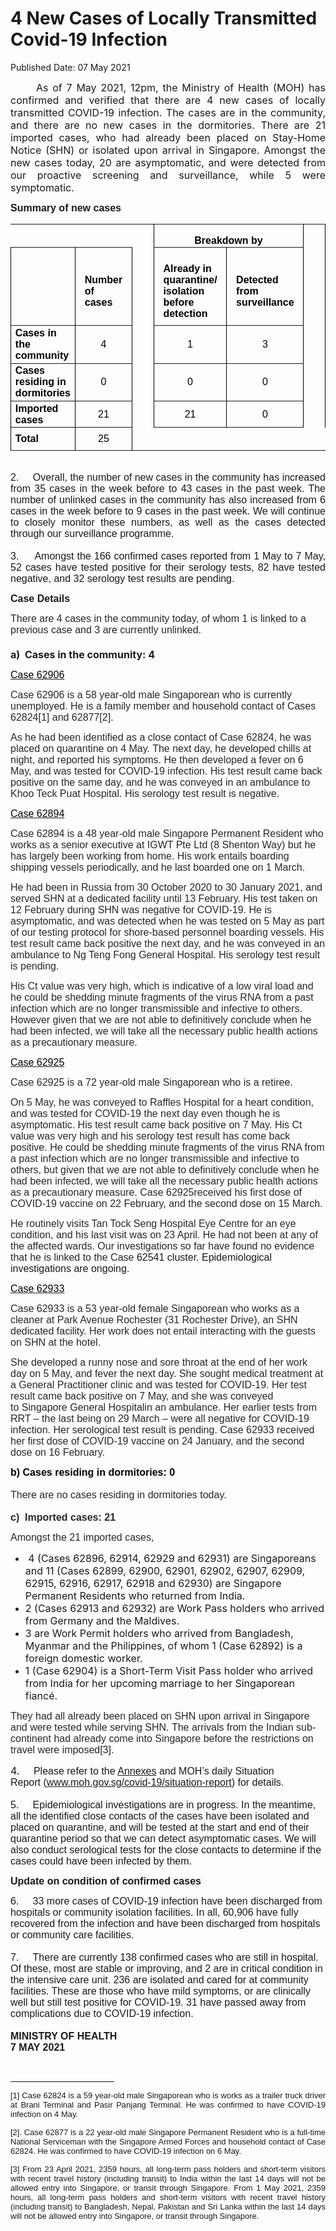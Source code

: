 <html>
    <meta http-equiv="Content-Type" content="text/html; charset=utf-8"/>
    <meta charset="utf-8"/>
    <title>4 New Cases of Locally Transmitted Covid-19 Infection</title>
    <body><h1>4 New Cases of Locally Transmitted Covid-19 Infection</h1>
    <p>Published Date: 07 May 2021</p> <p style="text-align: justify;"><span style="font-size: 16px;">&nbsp; &nbsp; &nbsp; As of 7&nbsp;May 2021, 12pm,&nbsp;the Ministry of Health (MOH) has confirmed and verified&nbsp;that&nbsp;there are 4 new cases of locally transmitted COVID-19 infection.&nbsp;The cases are&nbsp;in the community, and there are no new cases in the dormitories.&nbsp;There are 21 imported cases, who had already been placed on Stay-Home Notice&nbsp;(SHN) or isolated upon arrival in Singapore. Amongst the new cases today, 20 are asymptomatic, and were detected from our proactive screening and surveillance, while 5 were symptomatic.&nbsp;&nbsp;</span></p><p style="margin-left: 0cm; text-align: justify;"><span style="font-size: 16px;"><span style="font-family: Arial, sans-serif; font-size: 16px;"></span><strong><span style="font-family: Arial, sans-serif;">Summary of new cases</span></strong></span></p><table border="1" cellspacing="0" cellpadding="0" width="605" style="color: rgb(0, 0, 0); margin-left: -0.25pt; border: none;"><tbody><tr style="height: 17.95pt;"><td width="129" style="height: 17.95pt; width: 96.95pt; padding: 0cm 5.4pt; border-style: none none solid; text-align: left;"><p align="right" style="margin-right: 5.65pt; margin-bottom: 0.0001pt; margin-left: 5.65pt; text-align: right;"><span style="font-size: 16px;">&nbsp;</span></p></td><td width="60" style="height: 17.95pt; width: 44.9pt; padding: 0cm 5.4pt; border-style: none none solid; text-align: left;"><p style="margin-right: 5.65pt; margin-bottom: 0.0001pt; margin-left: 5.65pt;"><span style="font-size: 16px;">&nbsp;</span></p></td><td width="16" valign="top" style="height: 17.95pt; width: 11.8pt; padding: 0cm 5.4pt; border-style: none solid none none; text-align: left;"><p style="margin-right: 5.65pt; margin-bottom: 0.0001pt; margin-left: 5.65pt;"><span style="font-size: 16px;">&nbsp;</span></p></td><td width="192" colspan="2" style="height: 17.95pt; width: 144pt; padding: 0cm 5.4pt; border-style: solid solid solid none; text-align: left;"><p align="center" style="margin-right: 5.65pt; margin-bottom: 0.0001pt; margin-left: 5.65pt; text-align: center;"><span style="font-size: 16px;"><strong><span style="font-family: Arial, sans-serif;">Breakdown by</span></strong></span></p></td><td width="16" valign="top" style="height: 17.95pt; width: 11.8pt; padding: 0cm 5.4pt; border-style: none solid none none; text-align: left;"><p style="margin-right: 5.65pt; margin-bottom: 0.0001pt; margin-left: 5.65pt;"><span style="font-size: 16px;">&nbsp;</span></p></td><td width="192" colspan="2" style="height: 17.95pt; width: 144pt; padding: 0cm 5.4pt; border-style: solid solid solid none; text-align: left;"><p align="center" style="margin-right: 5.65pt; margin-bottom: 0.0001pt; margin-left: 5.65pt; text-align: center;"><span style="font-size: 16px;"><strong><span style="font-family: Arial, sans-serif;">Breakdown by</span></strong></span></p></td></tr><tr style="height: 94pt;"><td width="129" style="height: 94pt; width: 96.95pt; padding: 0cm 5.4pt; border-style: none solid solid; text-align: left;"><p align="right" style="margin-right: 5.65pt; margin-bottom: 0.0001pt; margin-left: 5.65pt; text-align: right;"><span style="font-size: 16px;">&nbsp;</span></p></td><td width="60" style="height: 94pt; width: 44.9pt; padding: 0cm 5.4pt; border-style: none solid solid none; text-align: left;"><p style="margin-right: 5.65pt; margin-bottom: 0.0001pt; margin-left: 5.65pt;"><span style="font-size: 16px;"><strong><span style="font-family: Arial, sans-serif;">Number of cases</span></strong></span></p></td><td width="16" valign="top" style="height: 94pt; width: 11.8pt; padding: 0cm 5.4pt; border-style: none solid none none; text-align: left;"><p style="margin-right: 5.65pt; margin-bottom: 0.0001pt; margin-left: 5.65pt;"><span style="font-size: 16px;">&nbsp;</span></p></td><td width="96" style="height: 94pt; width: 72pt; padding: 0cm 5.4pt; border-style: none solid solid none; text-align: left;"><p style="margin-right: 5.65pt; margin-bottom: 0.0001pt; margin-left: 5.65pt;"><span style="font-size: 16px;"><strong><span style="font-family: Arial, sans-serif;">Already in quarantine/ isolation before detection</span></strong></span></p></td><td width="96" style="height: 94pt; width: 72pt; padding: 0cm 5.4pt; border-style: solid solid solid none; text-align: left;"><p style="margin-right: 5.65pt; margin-bottom: 0.0001pt; margin-left: 5.65pt;"><span style="font-size: 16px;"><strong><span style="font-family: Arial, sans-serif;">Detected from surveillance</span></strong></span></p></td><td width="16" valign="top" style="height: 94pt; width: 11.8pt; padding: 0cm 5.4pt; border-style: none solid none none; text-align: left;"><p style="margin-right: 5.65pt; margin-bottom: 0.0001pt; margin-left: 5.65pt;"><span style="font-size: 16px;">&nbsp;</span></p></td><td width="96" style="height: 94pt; width: 72pt; padding: 0cm 5.4pt; border-style: none solid solid none; text-align: left;"><p style="margin-right: 5.65pt; margin-bottom: 0.0001pt; margin-left: 5.65pt;"><span style="font-size: 16px;"><strong><span style="font-family: Arial, sans-serif;">Symptomatic</span></strong></span></p></td><td width="96" style="height: 94pt; width: 72pt; padding: 0cm 5.4pt; border-style: solid solid solid none; text-align: left;"><p style="margin-right: 5.65pt; margin-bottom: 0.0001pt; margin-left: 5.65pt;"><span style="font-size: 16px;"><strong><span style="font-family: Arial, sans-serif;">Asymptomatic</span></strong></span></p></td></tr><tr style="height: 27.3pt;"><td width="129" style="height: 27.3pt; width: 96.95pt; padding: 0cm 5.4pt; border-style: none solid solid; text-align: left;"><p style="margin-top: 2pt; margin-bottom: 2pt; margin-left: 0cm;"><span style="font-size: 16px;"><strong><span style="font-family: Arial, sans-serif;">Cases in the community</span></strong></span></p></td><td width="60" style="height: 27.3pt; width: 44.9pt; padding: 0cm 5.4pt; border-style: none solid solid none; text-align: left;"><p align="center" style="margin-top: 2pt; margin-bottom: 2pt; margin-left: 0cm; text-align: center;"><span style="font-family: Arial, sans-serif; font-size: 16px;">4</span></p></td><td width="16" valign="top" style="height: 27.3pt; width: 11.8pt; padding: 0cm 5.4pt; border-style: none solid none none; text-align: left;"><p align="center" style="margin-top: 2pt; margin-bottom: 2pt; margin-left: 0cm; text-align: center;"><span style="font-size: 16px;">&nbsp;</span></p></td><td width="96" style="height: 27.3pt; width: 72pt; padding: 0cm 5.4pt; border-style: none solid solid none; text-align: left;"><p align="center" style="margin-top: 2pt; margin-bottom: 2pt; margin-left: 0cm; text-align: center;"><span style="font-family: Arial, sans-serif; font-size: 16px;">1</span></p></td><td width="96" style="height: 27.3pt; width: 72pt; padding: 0cm 5.4pt; border-style: none solid solid none; text-align: left;"><p align="center" style="margin-top: 2pt; margin-bottom: 2pt; margin-left: 0cm; text-align: center;"><span style="font-family: Arial, sans-serif; font-size: 16px;">3</span></p></td><td width="16" valign="top" style="height: 27.3pt; width: 11.8pt; padding: 0cm 5.4pt; border-style: none solid none none; text-align: left;"><p align="center" style="margin-top: 2pt; margin-bottom: 2pt; margin-left: 0cm; text-align: center;"><span style="font-size: 16px;">&nbsp;</span></p></td><td width="96" style="height: 27.3pt; width: 72pt; padding: 0cm 5.4pt; border-style: none solid solid none; text-align: left;"><p align="center" style="margin-top: 2pt; margin-bottom: 2pt; margin-left: 0cm; text-align: center;"><span style="font-family: Arial, sans-serif; font-size: 16px;">2</span></p></td><td width="96" style="height: 27.3pt; width: 72pt; padding: 0cm 5.4pt; border-style: none solid solid none; text-align: left;"><p align="center" style="margin-top: 2pt; margin-bottom: 2pt; margin-left: 0cm; text-align: center;"><span style="font-family: Arial, sans-serif; font-size: 16px;">2</span></p></td></tr><tr style="height: 27.3pt;"><td width="129" style="height: 27.3pt; width: 96.95pt; padding: 0cm 5.4pt; border-style: none solid solid; text-align: left;"><p style="margin-top: 2pt; margin-bottom: 2pt; margin-left: 0cm;"><span style="font-size: 16px;"><strong><span style="font-family: Arial, sans-serif;">Cases residing in dormitories</span></strong></span></p></td><td width="60" style="height: 27.3pt; width: 44.9pt; padding: 0cm 5.4pt; border-style: none solid solid none; text-align: left;"><p align="center" style="margin-top: 2pt; margin-bottom: 2pt; margin-left: 0cm; text-align: center;"><span style="font-family: Arial, sans-serif; font-size: 16px;">0</span></p></td><td width="16" valign="top" style="height: 27.3pt; width: 11.8pt; padding: 0cm 5.4pt; border-style: none solid none none; text-align: left;"><p align="center" style="margin-top: 2pt; margin-bottom: 2pt; margin-left: 0cm; text-align: center;"><span style="font-size: 16px;">&nbsp;</span></p></td><td width="96" style="height: 27.3pt; width: 72pt; padding: 0cm 5.4pt; border-style: none solid solid none; text-align: left;"><p align="center" style="margin-top: 2pt; margin-bottom: 2pt; margin-left: 0cm; text-align: center;"><span style="font-family: Arial, sans-serif; font-size: 16px;">0</span></p></td><td width="96" style="height: 27.3pt; width: 72pt; padding: 0cm 5.4pt; border-style: none solid solid none; text-align: left;"><p align="center" style="margin-top: 2pt; margin-bottom: 2pt; margin-left: 0cm; text-align: center;"><span style="font-family: Arial, sans-serif; font-size: 16px;">0</span></p></td><td width="16" valign="top" style="height: 27.3pt; width: 11.8pt; padding: 0cm 5.4pt; border-style: none solid none none; text-align: left;"><p align="center" style="margin-top: 2pt; margin-bottom: 2pt; margin-left: 0cm; text-align: center;"><span style="font-size: 16px;">&nbsp;</span></p></td><td width="96" style="height: 27.3pt; width: 72pt; padding: 0cm 5.4pt; border-style: none solid solid none; text-align: left;"><p align="center" style="margin-top: 2pt; margin-bottom: 2pt; margin-left: 0cm; text-align: center;"><span style="font-family: Arial, sans-serif; font-size: 16px;">0</span></p></td><td width="96" style="height: 27.3pt; width: 72pt; padding: 0cm 5.4pt; border-style: none solid solid none; text-align: left;"><p align="center" style="margin-top: 2pt; margin-bottom: 2pt; margin-left: 0cm; text-align: center;"><span style="font-family: Arial, sans-serif; font-size: 16px;">0</span></p></td></tr><tr style="height: 27.3pt;"><td width="129" style="height: 27.3pt; width: 96.95pt; padding: 0cm 5.4pt; border-style: none solid solid; text-align: left;"><p style="margin-top: 2pt; margin-bottom: 2pt; margin-left: 0cm;"><span style="font-size: 16px;"><strong><span style="font-family: Arial, sans-serif;">Imported cases</span></strong></span></p></td><td width="60" style="height: 27.3pt; width: 44.9pt; padding: 0cm 5.4pt; border-style: none solid solid none; text-align: left;"><p align="center" style="margin-top: 2pt; margin-bottom: 2pt; margin-left: 0cm; text-align: center;"><span style="font-family: Arial, sans-serif; font-size: 16px;">21</span></p></td><td width="16" valign="top" style="height: 27.3pt; width: 11.8pt; padding: 0cm 5.4pt; border-style: none solid none none; text-align: left;"><p align="center" style="margin-top: 2pt; margin-bottom: 2pt; margin-left: 0cm; text-align: center;"><span style="font-size: 16px;">&nbsp;</span></p></td><td width="96" style="height: 27.3pt; width: 72pt; padding: 0cm 5.4pt; border-style: none solid solid none; text-align: left;"><p align="center" style="margin-top: 2pt; margin-bottom: 2pt; margin-left: 0cm; text-align: center;"><span style="font-family: Arial, sans-serif; font-size: 16px;">21</span></p></td><td width="96" style="height: 27.3pt; width: 72pt; padding: 0cm 5.4pt; border-style: none solid solid none; text-align: left;"><p align="center" style="margin-top: 2pt; margin-bottom: 2pt; margin-left: 0cm; text-align: center;"><span style="font-family: Arial, sans-serif; font-size: 16px;">0</span></p></td><td width="16" valign="top" style="height: 27.3pt; width: 11.8pt; padding: 0cm 5.4pt; border-style: none solid none none; text-align: left;"><p align="center" style="margin-top: 2pt; margin-bottom: 2pt; margin-left: 0cm; text-align: center;"><span style="font-size: 16px;">&nbsp;</span></p></td><td width="96" style="height: 27.3pt; width: 72pt; padding: 0cm 5.4pt; border-style: none solid solid none; text-align: left;"><p align="center" style="margin-top: 2pt; margin-bottom: 2pt; margin-left: 0cm; text-align: center;"><span style="font-family: Arial, sans-serif; font-size: 16px;">3</span></p></td><td width="96" style="height: 27.3pt; width: 72pt; padding: 0cm 5.4pt; border-style: none solid solid none; text-align: left;"><p align="center" style="margin-top: 2pt; margin-bottom: 2pt; margin-left: 0cm; text-align: center;"><span style="font-family: Arial, sans-serif; font-size: 16px;">18</span></p></td></tr><tr style="height: 27.3pt;"><td width="129" style="height: 27.3pt; width: 96.95pt; padding: 0cm 5.4pt; border-style: none solid solid; text-align: left;"><p style="margin-top: 2pt; margin-bottom: 2pt; margin-left: 0cm;"><span style="font-size: 16px;"><strong><span style="font-family: Arial, sans-serif;">Total</span></strong></span></p></td><td width="60" style="height: 27.3pt; width: 44.9pt; padding: 0cm 5.4pt; border-style: none solid solid none; text-align: left;"><p align="center" style="margin-top: 2pt; margin-bottom: 2pt; margin-left: 0cm; text-align: center;"><span style="font-family: Arial, sans-serif; font-size: 16px;">25</span></p></td><td width="16" valign="top" style="height: 27.3pt; width: 11.8pt; padding: 0cm 5.4pt; border: none; text-align: left;"><p align="center" style="margin-top: 2pt; margin-bottom: 2pt; margin-left: 0cm; text-align: center;"><span style="font-size: 16px;">&nbsp;</span></p></td><td width="96" style="height: 27.3pt; width: 72pt; padding: 0cm 5.4pt; border: none; text-align: left;"><p align="center" style="margin-top: 2pt; margin-bottom: 2pt; margin-left: 0cm; text-align: center;"><span style="font-size: 16px;">&nbsp;</span></p></td><td width="96" style="height: 27.3pt; width: 72pt; padding: 0cm 5.4pt; border: none; text-align: left;"><p align="center" style="margin-top: 2pt; margin-bottom: 2pt; margin-left: 0cm; text-align: center;"><span style="font-size: 16px;">&nbsp;</span></p></td><td width="16" valign="top" style="height: 27.3pt; width: 11.8pt; padding: 0cm 5.4pt; border: none; text-align: left;"><p align="center" style="margin-top: 2pt; margin-bottom: 2pt; margin-left: 0cm; text-align: center;"><span style="font-size: 16px;">&nbsp;</span></p></td><td width="96" style="height: 27.3pt; width: 72pt; padding: 0cm 5.4pt; border: none; text-align: left;"><p align="center" style="margin-top: 2pt; margin-bottom: 2pt; margin-left: 0cm; text-align: center;"><span style="font-size: 16px;">&nbsp;</span></p></td><td width="96" style="height: 27.3pt; width: 72pt; padding: 0cm 5.4pt; border: none; text-align: left;"><p align="center" style="margin-top: 2pt; margin-bottom: 2pt; margin-left: 0cm; text-align: center;"><span style="font-size: 16px;">&nbsp;</span></p></td></tr></tbody></table><p style="margin-left: 0cm; text-align: justify;"><span style="font-family: Arial, sans-serif; font-size: 16px;"><br>2. &nbsp; &nbsp;&nbsp;</span><span style="text-align: left; font-family: Arial, sans-serif; font-size: 16px;">Overall, the number of new cases in the community has increased from 35 cases in the week before to 43 cases in the past week. The number of unlinked cases in the community has also increased from 6 cases in the week before to 9 cases in the past week.&nbsp;</span><span style="text-align: left; font-family: Arial, sans-serif; font-size: 16px;">We will continue to closely monitor these numbers, as well as the cases detected through our surveillance programme.<br><br>3. &nbsp; &nbsp;&nbsp;</span><span style="font-family: Arial, sans-serif; text-align: left; font-size: 16px;">Amongst the 166 confirmed cases reported from 1 May to 7 May, 52 cases have tested positive for their serology tests, 82 have tested negative, and 32 serology test results are pending.</span></p><p><p><span style="font-size: 16px;"><span style="font-family: Arial, sans-serif; font-size: 16px;"></span><strong><span style="font-family: Arial, sans-serif;">Case Details</span></strong></span></p><p><span style="font-size: 16px;"><span style="font-family: Arial, sans-serif; font-size: 16px;"></span><span style="color: rgba(0, 0, 0, 0.847); font-family: Arial, sans-serif; font-size: 16px;">There are 4 cases in the community today, of whom 1 is linked to a previous case and 3 are currently unlinked.&nbsp;<br></span><strong><br>a) &nbsp;Cases in the community: 4</strong><span style="color: rgba(0, 0, 0, 0.847); font-family: Arial, sans-serif;"><br></span></span></p><p><span style="font-size: 16px;"><u><span style="color: windowtext; font-family: Arial, sans-serif;"></span></u><u><span style="color: windowtext; font-family: Arial, sans-serif;">Case 62906</span></u></span></p><p><span style="font-family: Arial, sans-serif; font-size: 16px;"></span><span style="color: rgba(0, 0, 0, 0.847); font-family: Arial, sans-serif; font-size: 16px;">Case 62906 is a 58 year-old male Singaporean who is currently unemployed. He is a family member and household contact of Cases 62824[1]</span><span style="color: rgba(0, 0, 0, 0.847); font-family: Arial, sans-serif; font-size: 16px;">&nbsp;and 62877[2]</span><span style="color: rgba(0, 0, 0, 0.847); font-family: Arial, sans-serif; font-size: 16px;">.</span></p><p><span style="font-size: 16px;"><span style="color: rgba(0, 0, 0, 0.847); font-family: Arial, sans-serif;">As he had been identified as a close contact of Case 62824, he was placed on quarantine on 4 May. The next day, he developed chills at night, and reported his symptoms. He then developed a fever on 6 May, and was tested for COVID-19 infection. His test result came back positive on the same day, and he was conveyed in an ambulance&nbsp;</span><span style="color: rgba(0, 0, 0, 0.847); font-family: Arial, sans-serif;">to Khoo Teck Puat Hospital</span><span style="color: rgba(0, 0, 0, 0.847); font-family: Arial, sans-serif;">. His serology test result is negative.&nbsp;</span></span></p><p><span style="font-size: 16px;"><span style="color: windowtext; font-family: Arial, sans-serif; font-size: 16px;"></span><u><span style="color: windowtext; font-family: Arial, sans-serif;">Case 62894</span></u></span></p><p><span style="font-family: Arial, sans-serif; font-size: 16px;"></span><span style="color: rgba(0, 0, 0, 0.847); font-family: Arial, sans-serif; font-size: 16px;">Case 62894 is a 48 year-old male Singapore Permanent Resident who works as a senior executive at IGWT Pte Ltd (8 Shenton Way) but he has largely been working from home. His work entails boarding shipping vessels periodically, and he last boarded one on 1 March.&nbsp;</span></p><p><span style="font-size: 16px;"><span style="color: rgba(0, 0, 0, 0.847); font-family: Arial, sans-serif;">He had been in Russia from 30 October 2020 to 30 January 2021, and served SHN at a dedicated facility until 13 February. His test taken on 12 February during SHN was negative for COVID-19. He is asymptomatic, and was detected when he was tested on 5 May as part of our testing protocol for shore-based personnel boarding vessels. His test result came back positive the next day, and he was conveyed in an ambulance to Ng Teng Fong General Hospital. His serology test result is pending.&nbsp;</span></span></p><p><span style="color: windowtext; font-family: Arial, sans-serif; font-size: 16px;"></span><span style="color: rgba(0, 0, 0, 0.847); font-family: Arial, sans-serif; font-size: 16px;">His Ct value was very high, which is indicative of a low viral load and he could be shedding minute fragments of the virus RNA from a past infection which are no longer transmissible and infective to others. However given that we are not able to&nbsp;</span><span style="color: rgba(0, 0, 0, 0.847); font-family: Arial, sans-serif; font-size: 16px;">definitively conclude when he had been infected, we will take all the necessary public health actions as a precautionary measure.&nbsp;</span></p><p><span style="font-size: 16px;"><span style="color: windowtext; font-family: Arial, sans-serif; font-size: 16px;"></span><u><span style="color: windowtext; font-family: Arial, sans-serif;">Case 62925</span></u></span></p><p><span style="font-family: Arial, sans-serif; font-size: 16px;"></span><span style="color: rgba(0, 0, 0, 0.847); font-family: Arial, sans-serif; font-size: 16px;">Case&nbsp;</span><span style="color: rgba(0, 0, 0, 0.847); font-family: Arial, sans-serif; font-size: 16px;">62925&nbsp;</span><span style="color: rgba(0, 0, 0, 0.847); font-family: Arial, sans-serif; font-size: 16px;"></span><span style="color: rgba(0, 0, 0, 0.847); font-family: Arial, sans-serif; font-size: 16px;">is a 72 year-old male Singaporean who is a retiree.&nbsp;</span></p><p><span style="color: windowtext; font-family: Arial, sans-serif; font-size: 16px;"></span><span style="color: rgba(0, 0, 0, 0.847); font-family: Arial, sans-serif; font-size: 16px;">On 5 May, he was conveyed to Raffles Hospital for a heart condition, and was tested for COVID-19 the next day even though he is asymptomatic. His test result came back positive on 7 May.&nbsp;</span><span style="color: rgba(0, 0, 0, 0.847); font-family: Arial, sans-serif; font-size: 16px;">His Ct value was very high and his serology test result has come back positive. He could be shedding minute fragments of the virus RNA from a past infection which are no longer transmissible and infective to others, but given that we are not able to&nbsp;</span><span style="color: rgba(0, 0, 0, 0.847); font-family: Arial, sans-serif; font-size: 16px;">definitively conclude when he had been infected, we will take all the necessary public health actions as a precautionary measure. Case&nbsp;</span><span style="color: rgba(0, 0, 0, 0.847); font-family: Arial, sans-serif; font-size: 16px;">62925</span><span style="color: rgba(0, 0, 0, 0.847); font-family: Arial, sans-serif; font-size: 16px;"></span><span style="color: rgba(0, 0, 0, 0.847); font-family: Arial, sans-serif; font-size: 16px;">received his first dose of COVID-19 vaccine on 22 February, and the second dose on 15 March.</span></p><p><span style="color: windowtext; font-family: Arial, sans-serif; font-size: 16px;"></span><span style="color: rgba(0, 0, 0, 0.847); font-family: Arial, sans-serif; font-size: 16px;">He routinely visits Tan Tock Seng Hospital Eye Centre for an eye condition, and his last visit was on 23 April. He had not been at any of the affected wards. Our investigations so far have found no evidence that he is linked to the Case&nbsp;</span><span style="font-family: Arial, sans-serif; font-size: 16px;">62541 cluster. Epidemiological investigations are ongoing.&nbsp;</span></p><p><span style="font-size: 16px;"><u><span style="color: windowtext; font-family: Arial, sans-serif;"></span></u><u><span style="color: windowtext; font-family: Arial, sans-serif;">Case 62933</span></u></span></p><p><span style="font-family: Arial, sans-serif; font-size: 16px;"></span><span style="color: rgba(0, 0, 0, 0.847); font-family: Arial, sans-serif; font-size: 16px;">Case&nbsp;</span><span style="color: rgba(0, 0, 0, 0.847); font-family: Arial, sans-serif; font-size: 16px;">62933&nbsp;</span><span style="color: rgba(0, 0, 0, 0.847); font-family: Arial, sans-serif; font-size: 16px;"></span><span style="color: rgba(0, 0, 0, 0.847); font-family: Arial, sans-serif; font-size: 16px;">is a 53 year-old female Singaporean who works as a cleaner at&nbsp;</span><span style="color: rgba(0, 0, 0, 0.847); font-family: Arial, sans-serif; font-size: 16px;">Park Avenue Rochester (31 Rochester Drive)</span><span style="color: rgba(0, 0, 0, 0.847); font-family: Arial, sans-serif; font-size: 16px;">, an SHN dedicated facility. Her work does not entail interacting with the guests on SHN at the hotel.&nbsp;</span></p><p><span style="color: windowtext; font-family: Arial, sans-serif; font-size: 16px;"></span><span style="color: rgba(0, 0, 0, 0.847); font-family: Arial, sans-serif; font-size: 16px;">She developed a runny nose and sore throat at the end of her work day on 5 May, and fever the next day. She sought medical treatment at a General Practitioner clinic and was tested for COVID-19. Her test result came back positive on 7 May, and she was conveyed to&nbsp;</span><span style="color: rgba(0, 0, 0, 0.847); font-family: Arial, sans-serif; font-size: 16px;">Singapore General Hospital</span><span style="color: rgba(0, 0, 0, 0.847); font-family: Arial, sans-serif; font-size: 16px;"></span><span style="color: rgba(0, 0, 0, 0.847); font-family: Arial, sans-serif; font-size: 16px;">in an ambulance. Her earlier tests from RRT – the last being on 29 March – were all negative for COVID-19 infection. Her serological test result is pending. Case&nbsp;</span><span style="color: rgba(0, 0, 0, 0.847); font-family: Arial, sans-serif; font-size: 16px;">62933</span><span style="color: rgba(0, 0, 0, 0.847); font-family: Arial, sans-serif; font-size: 16px;">&nbsp;</span><span style="color: rgba(0, 0, 0, 0.847); font-family: Arial, sans-serif; font-size: 16px;">received her first dose of COVID-19 vaccine on 24 January, and the second dose on 16 February.</span></p><p><span style="color: windowtext; font-family: Arial, sans-serif; font-size: 16px;"><strong>b)</strong>&nbsp;<strong>Cases residing in dormitories: 0<br></strong><br></span><span style="color: rgba(0, 0, 0, 0.847); font-family: Arial, sans-serif; font-size: 16px;">There are no cases residing in dormitories today.&nbsp;<br><br><strong>c)&nbsp;&nbsp;Imported cases: 21</strong></span></p><p><span style="color: rgba(0, 0, 0, 0.847); font-family: Arial, sans-serif; font-size: 16px;">Amongst the 21 imported cases,&nbsp;</span></p><ul><li><span style="font-size: 16px;"><span style="color: rgba(0, 0, 0, 0.847); font-family: Arial, sans-serif; font-size: 16px;">&nbsp;</span>4 (Cases 62896, 62914, 62929 and 62931) are Singaporeans and 11 (Cases&nbsp;62899, 62900, 62901, 62902, 62907, 62909, 62915, 62916, 62917, 62918 and 62930) are Singapore Permanent Residents who returned from India. </span></li><li><span style="font-size: 16px;">2 (Cases&nbsp;62913 and 62932) are Work Pass holders who arrived from Germany and the Maldives. </span></li><li><span style="font-size: 16px;">3 are Work Permit holders who arrived from Bangladesh, Myanmar and the Philippines, of whom 1 (Case&nbsp;62892) is a foreign domestic worker.</span></li><li><span style="font-size: 16px;">1 (Case 62904) is a Short-Term Visit Pass holder who arrived from India for her upcoming&nbsp;marriage to her Singaporean fiancé.</span></li></ul><p><span style="color: windowtext; font-family: Arial, sans-serif; font-size: 16px;"></span><span style="color: rgba(0, 0, 0, 0.847); font-family: Arial, sans-serif; font-size: 16px;">They had all already&nbsp;</span><span style="color: rgba(0, 0, 0, 0.847); font-family: Arial, sans-serif; font-size: 16px;">been placed on SHN upon arrival in Singapore and were tested while serving SHN.&nbsp;</span><span style="color: rgba(0, 0, 0, 0.847); font-family: Arial, sans-serif; font-size: 16px;">The arrivals from the Indian sub-continent had already come into Singapore before the restrictions on travel were imposed[3]</span><span style="color: rgba(0, 0, 0, 0.847); font-family: Arial, sans-serif; font-size: 16px;">.</span></p><p><span style="font-size: 16px;">4. &nbsp; &nbsp;&nbsp;<span style="font-family: Arial, sans-serif;">Please refer to the <a href="/docs/librariesprovider5/default-document-library/annexes8b599fede7124fd68af2f357d2914bf1.pdf?sfvrsn=9f4bd0ca_0" title="Annexes">Annexes</a>&nbsp;and&nbsp;</span><span style="font-family: Arial, sans-serif;">MOH’s daily Situation Report</span><span style="font-family: Arial, sans-serif;">&nbsp;(</span><a href="http://www.moh.gov.sg/covid-19/situation-report"><span style="font-family: Arial, sans-serif;">www.moh.gov.sg/covid-19/situation-report</span></a><span style="font-family: Arial, sans-serif;">) for details.&nbsp;<br><br>5. &nbsp; &nbsp;&nbsp;</span><span style="font-family: Arial, sans-serif;">Epidemiological investigations are in progress. In the meantime, all the identified close contacts of the cases have been isolated and placed on quarantine, and will be tested at the start and end of their quarantine period so that we can detect asymptomatic cases. We will also conduct serological tests for the close contacts to determine if the cases could have been infected by them.</span></span></p></p><p><p><span style="font-size: 16px;"><strong><span style="font-family: Arial, sans-serif;"></span></strong><strong><span style="font-family: Arial, sans-serif;">Update on condition of confirmed cases</span></strong></span></p><p><span style="font-size: 16px;"><span style="font-family: Arial, sans-serif; font-size: 16px;">6. &nbsp; &nbsp;&nbsp;</span><span style="font-family: Arial, sans-serif; font-size: 16px;">33 more cases of COVID-19 infection have been discharged from hospitals or community isolation facilities. In all, 60,906 have fully recovered from the infection and have been discharged from hospitals or community care facilities.<br><br>7. &nbsp; &nbsp;&nbsp;</span><span style="font-family: Arial, sans-serif; font-size: 16px;">There are currently 138 confirmed cases who are still in hospital. Of these, most are stable or improving, and 2 are in critical condition in the intensive care unit. 236 are isolated and cared for at community facilities. These are those who have mild symptoms, or are clinically well but still test positive for COVID-19. 31 have passed away from complications due to COVID-19 infection.&nbsp;<br><br></span><strong><span style="font-family: Arial, sans-serif;">MINISTRY OF HEALTH<br></span></strong><strong><span style="font-family: Arial, sans-serif;">7 MAY 2021</span></strong></span></p></p><div><br clear="all"><hr align="left" size="1" width="33%"><div id="ftn1"><p style="text-align: justify;"><span style="font-family: Arial, sans-serif;"><span style="font-size: 13px;">[1]&nbsp;Case 62824 is a 59 year-old male Singaporean who is works as a trailer truck driver at Brani Terminal and Pasir Panjang Terminal. He was confirmed to have COVID-19 infection on 4 May.</span></span></p></div><div id="ftn2"><p style="text-align: justify;"><span style="font-family: Arial, sans-serif; font-size: 13px;">[2].&nbsp;Case 62877 is a 22 year-old male Singapore Permanent Resident who is a&nbsp;full-time National Serviceman with the Singapore Armed Forces and&nbsp;household contact of Case 62824. He was confirmed to have COVID-19 infection on 6 May.</span></p></div><div id="ftn3"><p style="text-align: justify;"><span style="font-family: Arial, sans-serif; font-size: 13px;">[3]&nbsp;From 23 April 2021, 2359 hours, all long-term pass holders and short-term visitors with recent travel history (including transit) to India within the last 14 days will not be allowed entry into Singapore, or transit through Singapore.&nbsp;</span><span style="font-family: Arial, sans-serif; font-size: 13px;"></span><span style="font-family: Arial, sans-serif; font-size: 13px;">From 1 May 2021, 2359 hours, all long-term pass holders and short-term visitors with recent travel history (including transit) to Bangladesh, Nepal, Pakistan and Sri Lanka within the last 14 days will not be allowed entry into Singapore, or transit through Singapore.</span></p></div></div></body>
</html>